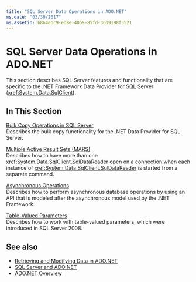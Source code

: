 ```yaml
---
title: "SQL Server Data Operations in ADO.NET"
ms.date: "03/30/2017"
ms.assetid: b864ebc9-ed8e-4059-85fd-36d9198f5521
---
```

# SQL Server Data Operations in ADO.NET
This section describes SQL Server features and functionality that are specific to the .NET Framework Data Provider for SQL Server (<xref:System.Data.SqlClient>).  
  
## In This Section  
 [Bulk Copy Operations in SQL Server](bulk-copy-operations-in-sql-server.md)  
 Describes the bulk copy functionality for the .NET Data Provider for SQL Server.  
  
 [Multiple Active Result Sets (MARS)](multiple-active-result-sets-mars.md)  
 Describes how to have more than one <xref:System.Data.SqlClient.SqlDataReader> open on a connection when each instance of <xref:System.Data.SqlClient.SqlDataReader> is started from a separate command.  
  
 [Asynchronous Operations](asynchronous-operations.md)  
 Describes how to perform asynchronous database operations by using an API that is modeled after the asynchronous model used by the .NET Framework.  
  
 [Table-Valued Parameters](table-valued-parameters.md)  
 Describes how to work with table-valued parameters, which were introduced in SQL Server 2008.  
  
## See also

- [Retrieving and Modifying Data in ADO.NET](../retrieving-and-modifying-data.md)
- [SQL Server and ADO.NET](index.md)
- [ADO.NET Overview](../ado-net-overview.md)
